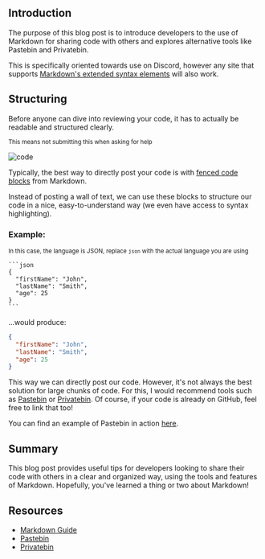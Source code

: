 ## Introduction

The purpose of this blog post is to introduce developers to the use of Markdown for sharing code with others and explores alternative tools like Pastebin and Privatebin. 

This is specifically oriented towards use on Discord, however any site that supports [Markdown's extended syntax elements](https://www.markdownguide.org/extended-syntax/) will also work.

## Structuring

Before anyone can dive into reviewing your code, it has to actually be readable and structured clearly.

<small>This means not submitting this when asking for help</small>

![code](https://ak.picdn.net/shutterstock/videos/24896750/thumb/12.jpg?ip=x480)

Typically, the best way to directly post your code is with [fenced code blocks](https://www.markdownguide.org/extended-syntax/#fenced-code-blocks) from Markdown.

Instead of posting a wall of text, we can use these blocks to structure our code in a nice, easy-to-understand way (we even have access to syntax highlighting).

### Example:

<small>In this case, the language is JSON, replace `json` with the actual language you are using</small>

`````
```json
{
  "firstName": "John",
  "lastName": "Smith",
  "age": 25
}
```
`````

...would produce:

```json
{
  "firstName": "John",
  "lastName": "Smith",
  "age": 25
}
```

This way we can directly post our code. However, it's not always the best solution for large chunks of code. For this, I would recommend tools such as [Pastebin](https://pastebin.com/) or [Privatebin](https://privatebin.net/). Of course, if your code is already on GitHub, feel free to link that too!

You can find an example of Pastebin in action [here](https://pastebin.com/qzBQxvwb).

## Summary

This blog post provides useful tips for developers looking to share their code with others in a clear and organized way, using the tools and features of Markdown. Hopefully, you've learned a thing or two about Markdown!

## Resources

* [Markdown Guide](https://www.markdownguide.org/extended-syntax/)
* [Pastebin](https://pastebin.com/)
* [Privatebin](https://privatebin.net/)
